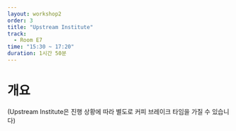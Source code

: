 ```yaml
---
layout: workshop2
order: 3
title: "Upstream Institute"
track:
  - Room E7
time: "15:30 ~ 17:20"
duration: 1시간 50분
---
```

# 개요
(Upstream Institute은 진행 상황에 따라 별도로 커피 브레이크 타임을 가질 수 있습니다)

